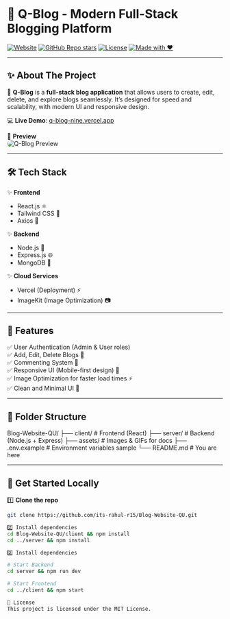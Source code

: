 # 🚀 Q-Blog - Modern Full-Stack Blogging Platform

[![Website](https://img.shields.io/badge/Live%20Demo-q--blog--nine.vercel.app-29ABE2?style=for-the-badge&logo=vercel&logoColor=white)](https://q-blog-nine.vercel.app) 
[![GitHub Repo stars](https://img.shields.io/github/stars/its-rahul-r15/Blog-Website-QU?style=for-the-badge&logo=github)](https://github.com/its-rahul-r15/Blog-Website-QU/stargazers)
[![License](https://img.shields.io/badge/License-MIT-29ABE2?style=for-the-badge)](LICENSE)
[![Made with ❤️](https://img.shields.io/badge/Made%20with-%E2%9D%A4%EF%B8%8F-FF3D00?style=for-the-badge)](#)

---

## ✨ About The Project

🌟 **Q-Blog** is a **full-stack blog application** that allows users to create, edit, delete, and explore blogs seamlessly. It’s designed for speed and scalability, with modern UI and responsive design.

💻 **Live Demo**: [q-blog-nine.vercel.app](https://q-blog-nine.vercel.app)  

🎥 **Preview**  
<img src="https://raw.githubusercontent.com/its-rahul-r15/Blog-Website-QU/main/assets/preview.gif" alt="Q-Blog Preview" style="border-radius: 10px;"/>

---

## 🛠 Tech Stack

✨ **Frontend**
- React.js ⚛️
- Tailwind CSS 🎨
- Axios 🔗

✨ **Backend**
- Node.js 🚀
- Express.js 🌐
- MongoDB 🍃

✨ **Cloud Services**
- Vercel (Deployment) ⚡
- ImageKit (Image Optimization) 📷

---

## 🚀 Features

✅ User Authentication (Admin & User roles)  
✅ Add, Edit, Delete Blogs 📝  
✅ Commenting System 💬  
✅ Responsive UI (Mobile-first design) 📱  
✅ Image Optimization for faster load times ⚡  
✅ Clean and Minimal UI 🌈

---

## 📂 Folder Structure

Blog-Website-QU/
├── client/ # Frontend (React)
├── server/ # Backend (Node.js + Express)
├── assets/ # Images & GIFs for docs
├── .env.example # Environment variables sample
└── README.md # You are here


---

## 🚀 Get Started Locally

1️⃣ **Clone the repo**
```bash
git clone https://github.com/its-rahul-r15/Blog-Website-QU.git

2️⃣ Install dependencies
cd Blog-Website-QU/client && npm install
cd ../server && npm install

2️⃣ Install dependencies

# Start Backend
cd server && npm run dev

# Start Frontend
cd ../client && npm start

📜 License
This project is licensed under the MIT License.
